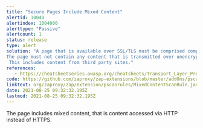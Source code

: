 ```yaml
---
title: "Secure Pages Include Mixed Content"
alertid: 10040
alertindex: 1004000
alerttype: "Passive"
alertcount: 1
status: release
type: alert
solution: "A page that is available over SSL/TLS must be comprised completely of content which is transmitted over SSL/TLS.
The page must not contain any content that is transmitted over unencrypted HTTP.
 This includes content from third party sites."
references:
   - https://cheatsheetseries.owasp.org/cheatsheets/Transport_Layer_Protection_Cheat_Sheet.html
code: https://github.com/zaproxy/zap-extensions/blob/master/addOns/pscanrules/src/main/java/org/zaproxy/zap/extension/pscanrules/MixedContentScanRule.java
linktext: org/zaproxy/zap/extension/pscanrules/MixedContentScanRule.java
date: 2021-08-25 09:32:32.195Z
lastmod: 2021-08-25 09:32:32.195Z
---
```

The page includes mixed content, that is content accessed via HTTP instead of HTTPS.
